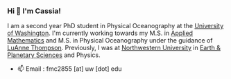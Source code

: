 ### Hi 👋 I'm Cassia!

I am a second year PhD student in Physical Oceanography at the [University of Washington](https://www.washington.edu/). I'm currently working towards my M.S. in [Applied Mathematics](https://amath.washington.edu/) and M.S. in Physical Oceanography under the guidance of [LuAnne Thompson](https://www.ocean.washington.edu/home/LuAnne_Thompson). Previously, I was at [Northwestern University](https://www.northwestern.edu/) in [Earth & Planetary Sciences](https://www.earth.northwestern.edu/) and Physics.

- 📫 Email : fmc2855 [at] uw [dot] edu
